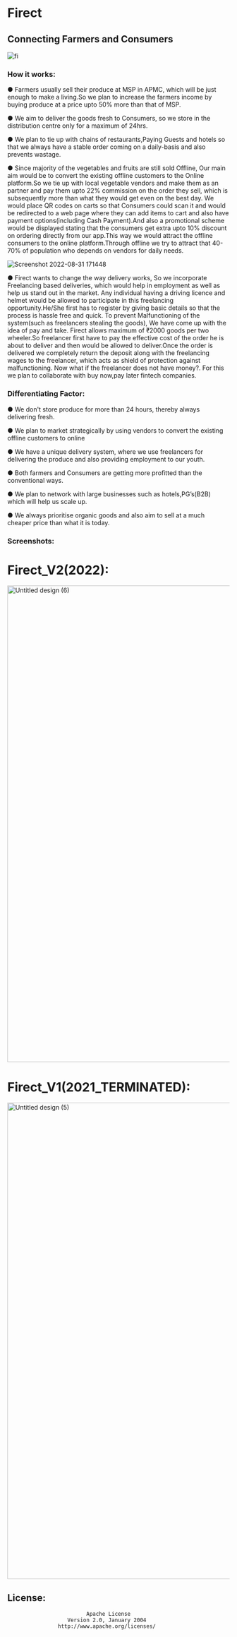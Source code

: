 # Firect
## Connecting Farmers and Consumers

![fi](https://user-images.githubusercontent.com/90695071/187675137-9fc49f6b-c1ed-440d-837f-b704f3b94094.png)

### How it works:

● Farmers usually sell their produce at MSP in APMC, which will be just enough
to make a living.So we plan to increase the farmers income by buying
produce at a price upto 50% more than that of MSP.

● We aim to deliver the goods fresh to Consumers, so we store in the
distribution centre only for a maximum of 24hrs.

● We plan to tie up with chains of restaurants,Paying Guests and hotels so that
we always have a stable order coming on a daily-basis and also prevents
wastage.

● Since majority of the vegetables and fruits are still sold Offline, Our main aim
would be to convert the existing offline customers to the Online platform.So
we tie up with local vegetable vendors and make them as an partner and pay
them upto 22% commission on the order they sell, which is subsequently
more than what they would get even on the best day.
We would place QR codes on carts so that Consumers could scan it and
would be redirected to a web page where they can add items to cart and also
have payment options(including Cash Payment).And also a promotional
scheme would be displayed stating that the consumers get extra upto 10%
discount on ordering directly from our app.This way we would attract the
offline consumers to the online platform.Through offline we try to attract that 40-70% of population who depends on
vendors for daily needs.

![Screenshot 2022-08-31 171448](https://user-images.githubusercontent.com/90695071/187674367-82cd6907-24ab-43b9-a55a-4203aa869670.jpg)

● Firect wants to change the way delivery works, So we incorporate
Freelancing based deliveries, which would help in employment as well as
help us stand out in the market.
Any individual having a driving licence and helmet would be allowed to
participate in this freelancing opportunity.He/She first has to register by giving
basic details so that the process is hassle free and quick.
To prevent Malfunctioning of the system(such as freelancers stealing the
goods), We have come up with the idea of pay and take.
Firect allows maximum of ₹2000 goods per two wheeler.So freelancer first
have to pay the effective cost of the order he is about to deliver and then
would be allowed to deliver.Once the order is delivered we completely return
the deposit along with the freelancing wages to the freelancer, which acts as
shield of protection against malfunctioning.
Now what if the freelancer does not have money?. For this we plan to
collaborate with buy now,pay later fintech companies.

### Differentiating Factor:

● We don't store produce for more than 24 hours, thereby always delivering
fresh.

● We plan to market strategically by using vendors to convert the existing offline
customers to online

● We have a unique delivery system, where we use freelancers for delivering
the produce and also providing employment to our youth.

● Both farmers and Consumers are getting more profitted than the conventional
ways.

● We plan to network with large businesses such as hotels,PG’s(B2B) which
will help us scale up.

● We always prioritise organic goods and also aim to sell at a much cheaper
price than what it is today.

### Screenshots:


# Firect_V2(2022):

<img width="1080" alt="Untitled design (6)" src="https://user-images.githubusercontent.com/90695071/187939343-25221bce-9c2a-4ee4-afac-9c817f76be99.png">

# Firect_V1(2021_TERMINATED):

<img width="1080" alt="Untitled design (5)" src="https://user-images.githubusercontent.com/90695071/187938957-b9f9bec9-1638-4339-9879-dd05a2f091ef.png">

## License:

                             Apache License
                       Version 2.0, January 2004
                    http://www.apache.org/licenses/

